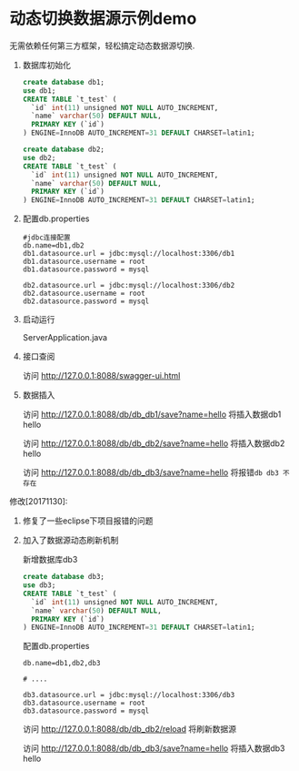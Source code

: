 # 动态切换数据源示例demo

无需依赖任何第三方框架，轻松搞定动态数据源切换.

1. 数据库初始化

   ```sql
   create database db1;
   use db1;
   CREATE TABLE `t_test` (
     `id` int(11) unsigned NOT NULL AUTO_INCREMENT,
     `name` varchar(50) DEFAULT NULL,
     PRIMARY KEY (`id`)
   ) ENGINE=InnoDB AUTO_INCREMENT=31 DEFAULT CHARSET=latin1;

   create database db2;
   use db2;
   CREATE TABLE `t_test` (
     `id` int(11) unsigned NOT NULL AUTO_INCREMENT,
     `name` varchar(50) DEFAULT NULL,
     PRIMARY KEY (`id`)
   ) ENGINE=InnoDB AUTO_INCREMENT=31 DEFAULT CHARSET=latin1;
   ```

2. 配置db.properties

   ```properties
   #jdbc连接配置
   db.name=db1,db2
   db1.datasource.url = jdbc:mysql://localhost:3306/db1
   db1.datasource.username = root
   db1.datasource.password = mysql

   db2.datasource.url = jdbc:mysql://localhost:3306/db2
   db2.datasource.username = root
   db2.datasource.password = mysql
   ```

3. 启动运行

   ServerApplication.java

4. 接口查阅

   访问 http://127.0.0.1:8088/swagger-ui.html

5. 数据插入

   访问 http://127.0.0.1:8088/db/db_db1/save?name=hello 将插入数据db1 hello

   访问 http://127.0.0.1:8088/db/db_db2/save?name=hello 将插入数据db2 hello

   访问 http://127.0.0.1:8088/db/db_db3/save?name=hello 将报错`db db3 不存在`

修改[20171130]:

1. 修复了一些eclipse下项目报错的问题

2. 加入了数据源动态刷新机制

   新增数据库db3

   ```sql
   create database db3;
   use db3;
   CREATE TABLE `t_test` (
     `id` int(11) unsigned NOT NULL AUTO_INCREMENT,
     `name` varchar(50) DEFAULT NULL,
     PRIMARY KEY (`id`)
   ) ENGINE=InnoDB AUTO_INCREMENT=31 DEFAULT CHARSET=latin1;
   ```

   配置db.properties

   ```properties
   db.name=db1,db2,db3

   # ....

   db3.datasource.url = jdbc:mysql://localhost:3306/db3
   db3.datasource.username = root
   db3.datasource.password = mysql
   ```

   访问 http://127.0.0.1:8088/db/db_db2/reload 将刷新数据源

   访问 http://127.0.0.1:8088/db/db_db3/save?name=hello 将插入数据db3 hello